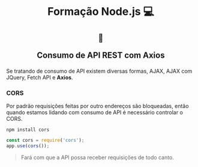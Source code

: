 <h1 align="center">Formação Node.js 💻</h1>

<h2 align="center">  
  
  :memo:
  
  Consumo de API REST com Axios
</h2>

Se tratando de consumo de API existem diversas formas, AJAX, AJAX com JQuery, Fetch API e **Axios**.

### CORS

Por padrão requisições feitas por outro endereços são bloqueadas, então quando estamos lidando com consumo de API é necessário controlar o CORS.

```console
npm install cors
```

```js
const cors = require('cors');
app.use(cors());
```

> Fará com que a API possa receber requisições de todo canto.
